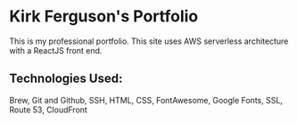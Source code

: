 # Kirk Ferguson's Portfolio
This is my professional portfolio.  This site uses AWS serverless architecture with a ReactJS front end.

## Technologies Used:

Brew, Git and Github, SSH, HTML, CSS, FontAwesome, Google Fonts, SSL, Route 53, CloudFront
